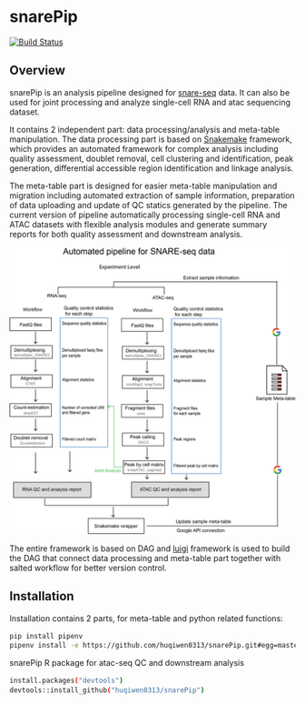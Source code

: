 snarePip
===============================
[![Build Status](https://travis-ci.com/huqiwen0313/snarePip.svg?branch=main)](https://travis-ci.com/github/huqiwen0313/snarePip)

## Overview
snarePip is an analysis pipeline designed for [snare-seq]( https://www.nature.com/articles/s41587-019-0290-0) data. 
It can also be used for joint processing and analyze single-cell RNA and atac sequencing dataset. 

It contains 2 independent part: data processing/analysis and meta-table manipulation.
The data processing part is based on [Snakemake](https://snakemake.readthedocs.io) framework, which provides an automated framework for complex analysis including quality assessment, doublet removal, cell clustering and identification, peak generation, differential accessible region identification and linkage analysis. 

The meta-table part is designed for easier meta-table manipulation and migration including automated extraction of sample information, preparation of data uploading and update of QC statics generated by the pipeline. 
The current version of pipeline automatically processing single-cell RNA and ATAC datasets with flexible analysis modules and generate summary reports for both quality assessment and downstream analysis.

![overview of workflow](documentation/images/pipeline.figure.overview.png)

The entire framework is based on DAG and [luigi](https://luigi.readthedocs.io/en/stable/) framework is used to build the DAG that connect data processing and meta-table part together with salted workflow for better version control.


## Installation
Installation contains 2 parts, for meta-table and python related functions:
```bash
pip install pipenv
pipenv install -e https://github.com/huqiwen0313/snarePip.git#egg=master
```

snarePip R package for atac-seq QC and downstream analysis
```bash
install.packages("devtools")
devtools::install_github("huqiwen0313/snarePip")
```  

